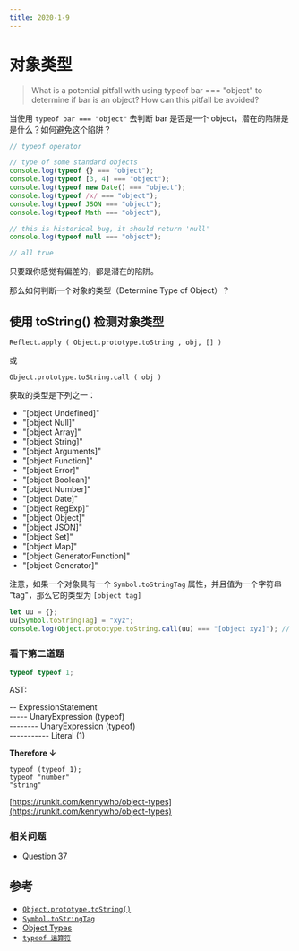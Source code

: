 ```yaml
---
title: 2020-1-9
---
```


# 对象类型

> What is a potential pitfall with using typeof bar === "object" to determine if bar is an object? How can this pitfall be avoided?

当使用 `typeof bar === "object"` 去判断 bar 是否是一个 object，潜在的陷阱是是什么？如何避免这个陷阱？

```js
// typeof operator

// type of some standard objects
console.log(typeof {} === "object");
console.log(typeof [3, 4] === "object");
console.log(typeof new Date() === "object");
console.log(typeof /x/ === "object");
console.log(typeof JSON === "object");
console.log(typeof Math === "object");

// this is historical bug, it should return 'null'
console.log(typeof null === "object");

// all true
```

只要跟你感觉有偏差的，都是潜在的陷阱。

那么如何判断一个对象的类型（Determine Type of Object）？

## 使用 toString() 检测对象类型

`Reflect.apply ( Object.prototype.toString , obj, [] )`

或

`Object.prototype.toString.call ( obj )`

获取的类型是下列之一：

- "[object Undefined]"
- "[object Null]"
- "[object Array]"
- "[object String]"
- "[object Arguments]"
- "[object Function]"
- "[object Error]"
- "[object Boolean]"
- "[object Number]"
- "[object Date]"
- "[object RegExp]"
- "[object Object]"
- "[object JSON]"
- "[object Set]"
- "[object Map]"
- "[object GeneratorFunction]"
- "[object Generator]"

注意，如果一个对象具有一个 `Symbol.toStringTag` 属性，并且值为一个字符串 "tag"，那么它的类型为 `[object tag]`

```js
let uu = {};
uu[Symbol.toStringTag] = "xyz";
console.log(Object.prototype.toString.call(uu) === "[object xyz]"); // true
```

### 看下第二道题

```js
typeof typeof 1;
```

AST:

-- ExpressionStatement<br>
----- UnaryExpression (typeof)<br>
-------- UnaryExpression (typeof)<br>
----------- Literal (1)<br>

**Therefore ↓**

```
typeof (typeof 1);
typeof "number"
"string"
```

[https://runkit.com/kennywho/object-types](https://runkit.com/kennywho/object-types)

### 相关问题

- [Question 37](https://github.com/ganqqwerty/123-Essential-JavaScript-Interview-Questions#question-37-best-way-to-detect-reference-values-of-any-type-in-javascript-)

## 参考

- [`Object.prototype.toString()`](https://developer.mozilla.org/zh-CN/docs/Web/JavaScript/Reference/Global_Objects/Object/toString)
- [`Symbol.toStringTag`](https://developer.mozilla.org/zh-CN/docs/Web/JavaScript/Reference/Global_Objects/Symbol/toStringTag)
- [Object Types](http://xahlee.info/js/javascript_whats_object.html)
- [`typeof 运算符`](https://www.w3.org/html/ig/zh/wiki/ES5/%E8%A1%A8%E8%BE%BE%E5%BC%8F#typeof_.E8.BF.90.E7.AE.97.E7.AC.A6)
